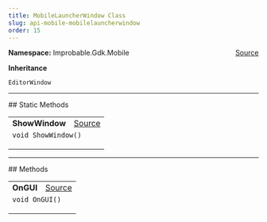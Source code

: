 ```yaml
---
title: MobileLauncherWindow Class
slug: api-mobile-mobilelauncherwindow
order: 15
---
```


<p><b>Namespace:</b> Improbable.Gdk.Mobile<span style="float: right"><a href="https://www.github.com/spatialos/gdk-for-unity/blob/0.3.3/workers/unity/Packages/io.improbable.gdk.mobile/Editor/MobileLauncherWindow.cs/#L10">Source</a></span></p>



</p>
<p><b>Inheritance</b></p>

<code>EditorWindow</code>









</p>
<hr style="width:100%; border-top-color:#d8d8d8" />
## Static Methods


</p>


<table class="io-api-doc">    <tr>        <td class="io-api-doc-name"><a id="showwindow"></a><b>ShowWindow</b></td>        <td class="io-api-doc-source"><a href="https://www.github.com/spatialos/gdk-for-unity/blob/0.3.3/workers/unity/Packages/io.improbable.gdk.mobile/Editor/MobileLauncherWindow.cs/#L33">Source</a></td>    </tr>    <tr>        <td class="io-api-doc-content" colspan="2"><code>void ShowWindow()</code></p></td>    </tr></table>




</p>
<hr style="width:100%; border-top-color:#d8d8d8" />
## Methods


</p>


<table class="io-api-doc">    <tr>        <td class="io-api-doc-name"><a id="ongui"></a><b>OnGUI</b></td>        <td class="io-api-doc-source"><a href="https://www.github.com/spatialos/gdk-for-unity/blob/0.3.3/workers/unity/Packages/io.improbable.gdk.mobile/Editor/MobileLauncherWindow.cs/#L51">Source</a></td>    </tr>    <tr>        <td class="io-api-doc-content" colspan="2"><code>void OnGUI()</code></p></td>    </tr></table>



